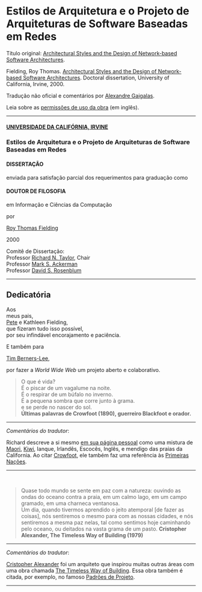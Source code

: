 Estilos de Arquitetura e o Projeto de Arquiteturas de Software Baseadas em Redes
====================


Título original: [Architectural Styles and the Design of Network-based Software Architectures](https://www.ics.uci.edu/~fielding/pubs/dissertation/top.htm).

Fielding, Roy Thomas. [Architectural Styles and the Design of Network-based Software Architectures](https://www.ics.uci.edu/~fielding/pubs/dissertation/faq.htm). Doctoral dissertation, University of California, Irvine, 2000.

Tradução não oficial e comentários por [Alexandre Gaigalas](http://gaigalas.net). 

Leia sobre as [permissões de uso da obra](https://www.ics.uci.edu/~fielding/pubs/dissertation/faq.htm) (em inglês).

---

#### [UNIVERSIDADE DA CALIFÓRNIA, IRVINE](https://pt.wikipedia.org/wiki/Universidade_da_Calif%C3%B3rnia)
### Estilos de Arquitetura e o Projeto de Arquiteturas de Software Baseadas em Redes

#### DISSERTAÇÃO

enviada para satisfação parcial dos requerimentos para graduação como

#### DOUTOR DE FILOSOFIA

em Informação e Ciências da Computação

por

[Roy Thomas Fielding](https://www.ics.uci.edu/~fielding/)

2000


Comitê de Dissertação:<br>
Professor [Richard N. Taylor](http://www.ics.uci.edu/~taylor/), Chair<br>
Professor [Mark S. Ackerman](https://www.eecs.umich.edu/eecs/faculty/eecsfaculty.html?uniqname=ackerm)<br>
Professor [David S. Rosenblum](http://www.comp.nus.edu.sg/~david/)<br>

---

## Dedicatória

Aos<br>
meus pais,<br>
[Pete](http://www.faculty.uci.edu/profile.cfm?faculty_id=2352) e Kathleen Fielding,<br>
que fizeram tudo isso possível,<br>
por seu infindável encorajamento e paciência.<br>

E também para<br>

[Tim Berners-Lee](https://pt.wikipedia.org/wiki/Tim_Berners-Lee),<br>

por fazer a _World Wide Web_ um projeto aberto e colaborativo.


> O que é vida?<br>
> É o piscar de um vagalume na noite.<br>
> É o respirar de um búfalo no inverno.<br>
> É a pequena sombra que corre junto à grama.<br>
> e se perde no nascer do sol.<br>
> **Últimas palavras de Crowfoot (1890), guerreiro Blackfoot e orador.**

---

*Comentários do tradutor*:

Richard descreve a si mesmo [em sua página pessoal](https://www.ics.uci.edu/~fielding/) como uma mistura de [Maori](https://en.wikipedia.org/wiki/M%C4%81ori_people), [Kiwi](https://en.wikipedia.org/wiki/Kiwi_%28people%29), Ianque, Irlandês, Escocês, Inglês, e mendigo das praias da California. Ao citar [Crowfoot](https://en.wikipedia.org/wiki/Crowfoot), ele também faz uma referência às [Primeiras Nações](https://pt.wikipedia.org/wiki/Primeiras_Na%C3%A7%C3%B5es).

---

&nbsp;

> Quase todo mundo se sente em paz com a natureza: ouvindo as ondas do oceano
> contra a praia, em um calmo lago, em um campo gramado, em uma charneca ventanosa.<br>
> Um dia, quando tivermos aprendido o jeito atemporal [de fazer as coisas], nós sentiremos o mesmo
> para com as nossas cidades, e nós sentiremos a mesma paz nelas, tal como sentimos hoje caminhando pelo
> oceano, ou deitados na vasta grama de um pasto.
> **Cristopher Alexander, The Timeless Way of Building (1979)**

---

*Comentários do tradutor*:

[Cristopher Alexander](https://pt.wikipedia.org/wiki/Christopher_Alexander) foi um arquiteto que inspirou muitas outras áreas com uma obra chamada [The Timeless Way of Building](https://en.wikipedia.org/wiki/The_Timeless_Way_of_Building). Essa obra também é citada, por exemplo, no famoso [Padrões de Projeto](https://en.wikipedia.org/wiki/Design_Patterns).

---